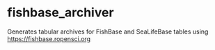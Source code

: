 # fishbase_archiver
Generates tabular archives for FishBase and SeaLifeBase tables using https://fishbase.ropensci.org 
